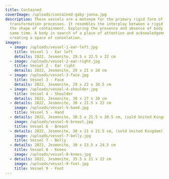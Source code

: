 ```yaml
---
title: Contained
coverImage: /uploads/contained-gaby-jonna.jpg
description: These vessels are a metonym for the primary rigid form of human
  transformation processes. It resembles the interplay between a rigid body, and
  the shape of containment. Exploring the presence and absence of body at the
  same time. A body in search of a place of attention and acknowledgement,
  creating a space of consolation.
images:
  - image: /uploads/vessel-1-ear-left.jpg
    title: Vessel 1 - Ear left
    details: 2022, Jesmonite, 29.5 x 22.5 x 22 cm
  - image: /uploads/vessel-2-ear-right.jpg
    title: Vessel 2 - Ear right
    details: 2022, Jesmonite, 29 x 21 x 24 cm
  - image: /uploads/vessel-3-face.jpg
    title: Vessel 3 - Face
    details: 2022, Jesmonite, 29 x 22 x 20.5 cm
  - image: /uploads/vessel-4-shoulder.jpg
    title: Vessel 4 - Shoulder
    details: 2022, Jesmonite, 30 x 27 x 20 cm
  - details: 2022, Jesmonite, 30 x 21.5 x 22 cm
    image: /uploads/vessel-5-hand.jpg
    title: Vessel 5 - Hand
  - details: 2022, Jesmonite, 30.5 x 21.5 x 20.5 cm, (sold United Kingdom)
    image: /uploads/vessel-6-breast.jpg
    title: Vessel 6 - Breast
  - details: 2022, Jesmonite, 30 x 21 x 21.5 cm, (sold United Kingdom)
    image: /uploads/vessel-7-belly.jpg
    title: Vessel 7 - Belly
  - details: 2022, Jesmonite, 30 x 23.5 x 24.5 cm
    title: Vessel 8 - Knees
    image: /uploads/vessel-8-knees.jpg
  - details: 2022, Jesmonite, 35.5 x 21 x 22 cm
    image: /uploads/vessel-9-foot.jpg
    title: Vessel 9 - Foot
---
```

